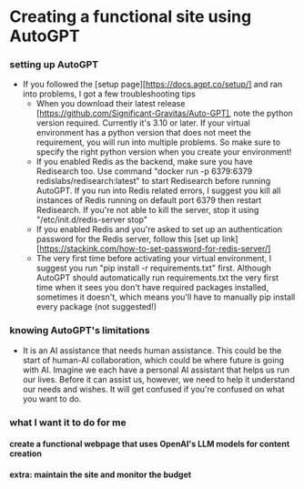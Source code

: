 # Creating a functional site using AutoGPT
### setting up AutoGPT
- If you followed the [setup page][https://docs.agpt.co/setup/] and ran into problems, I got a few troubleshooting tips
  - When you download their latest release [https://github.com/Significant-Gravitas/Auto-GPT], note the python version required. Currently it's 3.10 or later. If your virtual environment has a python version that does not meet the requirement, you will run into multiple problems. So make sure to specify the right python version when you create your environment!
  - If you enabled Redis as the backend, make sure you have Redisearch too. Use command "docker run -p 6379:6379 redislabs/redisearch:latest" to start Redisearch before running AutoGPT. If you run into Redis related errors, I suggest you kill all instances of Redis running on default port 6379 then restart Redisearch. If you're not able to kill the server, stop it using "/etc/init.d/redis-server stop"
  - If you enabled Redis and you're asked to set up an authentication password for the Redis server, follow this [set up link][https://stackink.com/how-to-set-password-for-redis-server/]
  - The very first time before activating your virtual environment, I suggest you run "pip install -r requirements.txt" first. Although AutoGPT should automatically run requirements.txt the very first time when it sees you don't have required packages installed, sometimes it doesn't, which means you'll have to manually pip install every package (not suggested!)

### knowing AutoGPT's limitations
- It is an AI assistance that needs human assistance. This could be the start of human-AI collaboration, which could be where future is going with AI. Imagine we each have a personal AI assistant that helps us run our lives. Before it can assist us, however, we need to help it understand our needs and wishes. It will get confused if you're confused on what you want to do. 


### what I want it to do for me
#### create a functional webpage that uses OpenAI's LLM models for content creation
#### extra: maintain the site and monitor the budget
